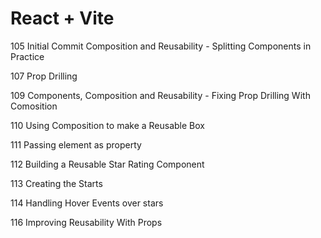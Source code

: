 # React + Vite

105 Initial Commit Composition and Reusability - Splitting Components in Practice

107 Prop Drilling

109 Components, Composition and Reusability - Fixing Prop Drilling With Comosition

110 Using Composition to make a Reusable Box

111 Passing element as property

112 Building a Reusable Star Rating Component

113 Creating the Starts

114 Handling Hover Events over stars

116 Improving Reusability With Props
